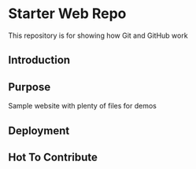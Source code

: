 # Starter Web Repo

This repository is for showing how Git and GitHub work

## Introduction

## Purpose

Sample website with plenty of files for demos

## Deployment

## Hot To Contribute

